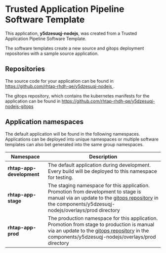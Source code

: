 # Trusted Application Pipeline Software Template

This application, **y5dzesuqj-nodejs**, was created from a Trusted Application Pipeline Software Template.

The software templates create a new source and gitops deployment repositories with a sample source application. 

## Repositories

The source code for your application can be found in [https://github.com/rhtap-rhdh-qe/y5dzesuqj-nodejs ](https://github.com/rhtap-rhdh-qe/y5dzesuqj-nodejs ).
 
The gitops repository, which contains the kubernetes manifests for the application can be found in 
[https://github.com/rhtap-rhdh-qe/y5dzesuqj-nodejs-gitops ](https://github.com/rhtap-rhdh-qe/y5dzesuqj-nodejs-gitops ) 

## Application namespaces 

The default application will be found in the following namespaces. Applications can be deployed into unique namespaces or multiple software templates can also bet generated into the same group namespaces.  

|  Namespace   |  Description   |  
| -------- | -------- |   
| **rhtap-app-development** | The default application during development. Every build will be deployed to this namespace for testing. | 
| **rhtap-app-stage** | The staging namespace for this application. Promotion from development to stage is manual via an update to the [gitops repository](https://github.com/rhtap-rhdh-qe/y5dzesuqj-nodejs-gitops ) in the components/y5dzesuqj-nodejs/overlays/prod directory |  
| **rhtap-app-prod** | The production namespace for this application. Promotion from stage to production is manual via an update to the [gitops repository](https://github.com/rhtap-rhdh-qe/y5dzesuqj-nodejs-gitops ) in the components/y5dzesuqj-nodejs/overlays/prod directory | 